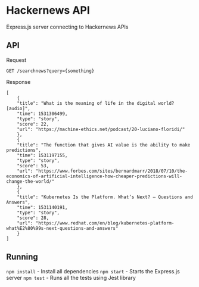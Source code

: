 # Hackernews API
Express.js server connecting to Hackernews APIs

## API 
Request

    GET /searchnews?query={something}

Response 

    [
        {
        "title": "What is the meaning of life in the digital world? [audio]",
        "time": 1531306499,
        "type": "story",
        "score": 22,
        "url": "https://machine-ethics.net/podcast/20-luciano-floridi/"
        },
        {
        "title": "The function that gives AI value is the ability to make predictions",
        "time": 1531197155,
        "type": "story",
        "score": 53,
        "url": "https://www.forbes.com/sites/bernardmarr/2018/07/10/the-economics-of-artificial-intelligence-how-cheaper-predictions-will-change-the-world/"
        },
        {
        "title": "Kubernetes Is the Platform. What’s Next? – Questions and Answers",
        "time": 1531140191,
        "type": "story",
        "score": 28,
        "url": "https://www.redhat.com/en/blog/kubernetes-platform-what%E2%80%99s-next-questions-and-answers"
        }
    ]

## Running
`npm install` - Install all dependencies
`npm start` - Starts the Express.js server
`npm test` - Runs all the tests using Jest library